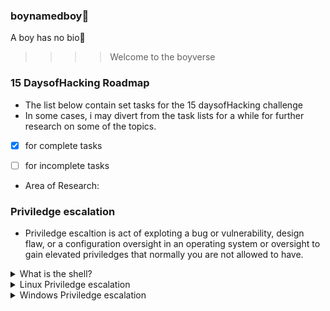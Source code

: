 ### boynamedboy👦
A boy has no bio🙂

>>>> Welcome to the boyverse
### 15 DaysofHacking Roadmap

- The list below contain set tasks for the 15 daysofHacking challenge
- In some cases, i may divert from the task lists for a while for further research on some of the topics.

-  [x] for complete tasks  

-  [ ] for incomplete tasks

- Area of Research:

### Priviledge escalation
- Priviledge escaltion is act of exploting a bug or vulnerability, design flaw, or a configuration oversight in an operating system or oversight to gain elevated priviledges that normally you are not allowed to have.

<details>
    <summary>What is the shell?</summary>

  - [x] What is the shell

  - [x] Tools

  - [x] Types of shells

    - [x] 1. Reverse shells

    - [x] 2. Bindshells

    - [x] Interactivity

  - [x] Netcat stabilization

    - [x] Technique one: python

    - [x] Technique two: rlwrap

    - [x] Technique three: socat

  - [x] socat

    - [x] Socat Reverse Shells

    - [x] Socat Bind Shells

  - [x] Socat Encrypted Shells

  - [x] Common Shell Payloads

  - [x] msfvenom

  - [x] Metasploit multi/handler

  - [x] WebShells

  - [x] Lab exploitation

</details>
<details>
    <summary>Linux Priviledge escalation</summary>

   - [ ] Intro

  - [ ] Enumeration

  - [ ] etc
</details>
<details>
    <summary>Windows Priviledge escalation</summary>

   - [ ] Intro

  - [ ] Info gathering

  - [ ] DLL hijacking

  - [ ] etc
</details>
